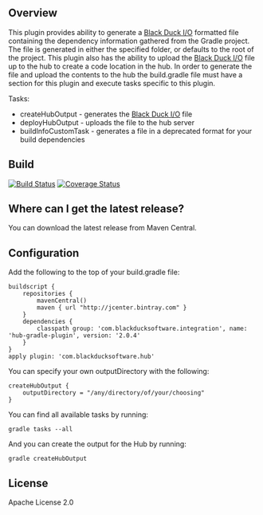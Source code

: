 ## Overview ##
This plugin provides ability to generate a [Black Duck I/O](https://github.com/blackducksoftware/bdio) formatted file containing the dependency information gathered from the Gradle project. The file is generated in either the specified folder, or defaults to the root of the project. This plugin also has the ability to upload the [Black Duck I/O](https://github.com/blackducksoftware/bdio) file up to the hub to create a code location in the hub. In order to generate the file and upload the contents to the hub the build.gradle file must have a section for this plugin and execute tasks specific to this plugin.

Tasks:

* createHubOutput - generates the [Black Duck I/O](https://github.com/blackducksoftware/bdio) file
* deployHubOutput - uploads the file to the hub server
* buildInfoCustomTask - generates a file in a deprecated format for your build dependencies

## Build ##
[![Build Status](https://travis-ci.org/blackducksoftware/hub-gradle-plugin.svg?branch=master)](https://travis-ci.org/blackducksoftware/hub-gradle-plugin)
[![Coverage Status](https://coveralls.io/repos/github/blackducksoftware/hub-gradle-plugin/badge.svg?branch=master)](https://coveralls.io/github/blackducksoftware/hub-gradle-plugin?branch=master)

## Where can I get the latest release? ##
You can download the latest release from Maven Central.

## Configuration
Add the following to the top of your build.gradle file:
```
buildscript {
    repositories {
        mavenCentral()
        maven { url "http://jcenter.bintray.com" }
    }
    dependencies {
        classpath group: 'com.blackducksoftware.integration', name: 'hub-gradle-plugin', version: '2.0.4'
    }
}
apply plugin: 'com.blackducksoftware.hub'
```

You can specify your own outputDirectory with the following:
```
createHubOutput {
    outputDirectory = "/any/directory/of/your/choosing"
}
```

You can find all available tasks by running:
```
gradle tasks --all
```

And you can create the output for the Hub by running:
```
gradle createHubOutput
```

## License ##
Apache License 2.0
